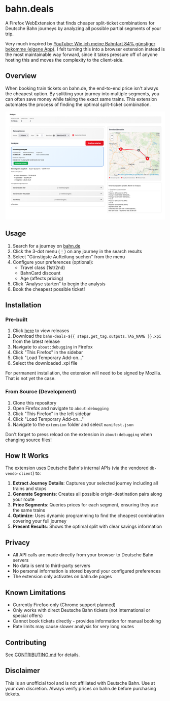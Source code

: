 # bahn.deals

A Firefox WebExtension that finds cheaper split-ticket combinations for Deutsche Bahn journeys by analyzing all possible partial segments of your trip.

Very much inspired by [YouTube: Wie ich meine Bahnfart 84% günstiger bekomme (eigene App)](https://www.youtube.com/watch?v=SxKtI8f5QTU).
I felt turning this into a browser extension instead is the most maintainable way forward, since it takes pressure off of anyone hosting this and moves the complexity to the client-side.

## Overview

When booking train tickets on bahn.de, the end-to-end price isn't always the cheapest option. By splitting your journey into multiple segments, you can often save money while taking the exact same trains. This extension automates the process of finding the optimal split-ticket combination.

![screenshot](images/screenshot.png)

## Usage

1. Search for a journey on [bahn.de](https://www.bahn.de)
2. Click the 3-dot menu (⋮) on any journey in the search results
3. Select "Günstigste Aufteilung suchen" from the menu
4. Configure your preferences (optional):
   - Travel class (1st/2nd)
   - BahnCard discount
   - Age (affects pricing)
5. Click "Analyse starten" to begin the analysis
6. Book the cheapest possible ticket!

## Installation

### Pre-built

1. Click [here](https://github.com/kiliankoe/bahn.deals/releases) to view releases
2. Download the `bahn-deals-${{ steps.get_tag.outputs.TAG_NAME }}.xpi` from the latest release
3. Navigate to `about:debugging` in Firefox
4. Click "This Firefox" in the sidebar
5. Click "Load Temporary Add-on..."
6. Select the downloaded .xpi file

For permanent installation, the extension will need to be signed by Mozilla. That is not yet the case.

### From Source (Development)

1. Clone this repository
2. Open Firefox and navigate to `about:debugging`
3. Click "This Firefox" in the left sidebar
4. Click "Load Temporary Add-on..."
5. Navigate to the `extension` folder and select `manifest.json`

Don't forget to press reload on the extension in `about:debugging` when changing source files!

## How It Works

The extension uses Deutsche Bahn's internal APIs (via the vendored `db-vendo-client`) to:

1. **Extract Journey Details**: Captures your selected journey including all trains and stops
2. **Generate Segments**: Creates all possible origin-destination pairs along your route
3. **Price Segments**: Queries prices for each segment, ensuring they use the same trains
4. **Optimize**: Uses dynamic programming to find the cheapest combination covering your full journey
5. **Present Results**: Shows the optimal split with clear savings information

## Privacy

- All API calls are made directly from your browser to Deutsche Bahn servers
- No data is sent to third-party servers
- No personal information is stored beyond your configured preferences
- The extension only activates on bahn.de pages

## Known Limitations

- Currently Firefox-only (Chrome support planned)
- Only works with direct Deutsche Bahn tickets (not international or special offers)
- Cannot book tickets directly - provides information for manual booking
- Rate limits may cause slower analysis for very long routes

## Contributing

See [CONTRIBUTING.md](CONTRIBUTING.md) for details.

## Disclaimer

This is an unofficial tool and is not affiliated with Deutsche Bahn. Use at your own discretion. Always verify prices on bahn.de before purchasing tickets.
